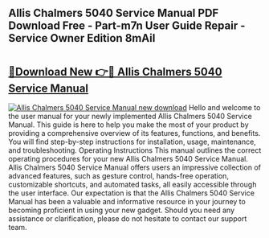 ## Allis Chalmers 5040 Service Manual PDF Download Free - Part-m7n User Guide Repair - Service Owner Edition 8mAiI

# <h2><a href="http://bc21634.oget.top/?id=Allis+Chalmers+5040+Service+Manual">🔗Download New 👉🔴 Allis Chalmers 5040 Service Manual</a></h2>

[![Allis Chalmers 5040 Service Manual new download](https://i.imgur.com/5g1atiW.png)](http://bc21634.oget.top/?id=Allis+Chalmers+5040+Service+Manual)
Hello and welcome to the user manual for your newly implemented Allis Chalmers 5040 Service Manual. This guide is here to help you make the most of your product by providing a comprehensive overview of its features, functions, and benefits. You will find step-by-step instructions for installation, usage, maintenance, and troubleshooting. Operating Instructions This manual outlines the correct operating procedures for your new Allis Chalmers 5040 Service Manual. Allis Chalmers 5040 Service Manual offers users an impressive collection of advanced features, such as gesture control, hands-free operation, customizable shortcuts, and automated tasks, all easily accessible through the user interface. Our expectation is that the Allis Chalmers 5040 Service Manual has been a valuable and informative resource in your journey to becoming proficient in using your new gadget. Should you need any assistance or clarification, please do not hesitate to contact our support team.
